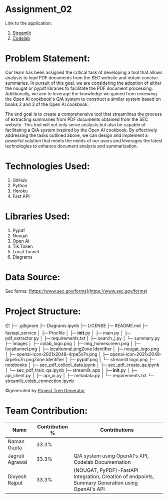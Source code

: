 # Assignment_02

Link to the application:

1. [Streamlit](https://apiuipy-3hhxvzfcbs9qornpewnjvd.streamlit.app/)
2. [Codelab](https://codelabs-preview.appspot.com/?file_id=)

# Problem Statement:

Our team has been assigned the critical task of developing a tool that allows analysts to load PDF documents from the SEC website and obtain concise summaries. In pursuit of this goal, we are considering the adoption of either the nougat or pypdf libraries to facilitate the PDF document processing. Additionally, we aim to leverage the knowledge we gained from reviewing the Open AI cookbook's Q/A system to construct a similar system based on books 2 and 3 of the Open AI cookbook.

The end goal is to create a comprehensive tool that streamlines the process of extracting summaries from PDF documents obtained from the SEC website. This tool will not only serve analysts but also be capable of facilitating a Q/A system inspired by the Open AI cookbook. By effectively addressing the tasks outlined above, we can design and implement a powerful solution that meets the needs of our users and leverages the latest technologies to enhance document analysis and summarization.

# Technologies Used:

1. GitHub
2. Python
3. Heroku
4. Fast API

# Libraries Used:

1. Pypdf
2. Nougat
3. Open AI
4. Tik Token
5. Local Tunnel
6. Diagrams

# Data Source:

Sec forms: [https://www.sec.gov/forms](https://www.sec.gov/forms)

# Project Structure:

📦 
├─ .gitignore
├─ Diagrams.ipynb
├─ LICENSE
├─ README.md
├─ fastapi_service
│  ├─ Procfile
│  ├─ __init__.py
│  ├─ main.py
│  ├─ pdf_extractor.py
│  ├─ requirements.txt
│  ├─ search_j.py
│  └─ summary.py
├─ images
│  ├─ colab_logo.png
│  ├─ img_homescreen.png
│  ├─ localtunnel.png
│  ├─ localtunnel.pngZone.Identifier
│  ├─ nougat_logo.png
│  ├─ openai-icon-2021x2048-4rpe5x7n.png
│  ├─ openai-icon-2021x2048-4rpe5x7n.pngZone.Identifier
│  ├─ pypdf.png
│  └─ streamlit logo.png
├─ notebooks
│  ├─ sec_pdf_collect_data.ipynb
│  ├─ sec_pdf_create_qa.ipynb
│  └─ sec_pdf_train_qa.ipynb
├─ streamlit_app
│  ├─ __init__.py
│  ├─ api_client.py
│  ├─ api_ui.py
│  ├─ metadata.py
│  └─ requirements.txt
└─ streamlit_colab_connection.ipynb

©generated by [Project Tree Generator](https://woochanleee.github.io/project-tree-generator)

# Team Contribution:

| Name            | Contribution % | Contributions |
|-----------------|----------------|---------------|
| Naman Gupta     |     33.3%      |              |
| Jagruti Agrawal |     33.3%      | Q/A system using OpenAI's API, Codelab Documentation              |
| Divyesh Rajput  |     33.3%      | (NOUGAT, PyPDF)-FastAPI Integration, Creation of endpoints, Summary Generation using OpenAI's API               |

